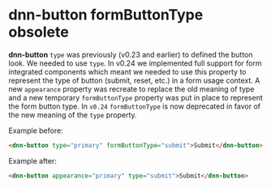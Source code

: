 # dnn-button formButtonType obsolete

**dnn-button** `type` was previously (v0.23 and earlier) to defined the button look. We needed to use `type`. In v0.24 we implemented full support for form integrated components which meant we needed to use this property to represent the type of button (submit, reset, etc.) in a form usage context. A new `appearance` property was recreate to replace the old meaning of type and a new temporary `formButtonType` property was put in place to represent the form button type. In `v0.24` `formButtonType` is now deprecated in favor of the new meaning of the `type` property.

Example before:
```html
<dnn-button type="primary" formButtonType="submit">Submit</dnn-button>
```

Example after:
```html
<dnn-button appearance="primary" type="submit">Submit</dnn-button>
```